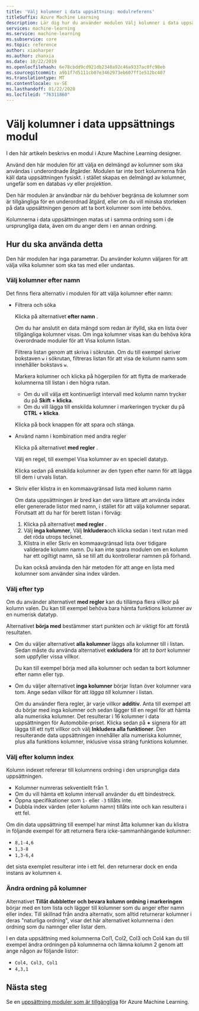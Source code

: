```yaml
---
title: 'Välj kolumner i data uppsättning: modulreferens'
titleSuffix: Azure Machine Learning
description: Lär dig hur du använder modulen Välj kolumner i data uppsättning i Azure Machine Learning för att välja en delmängd av kolumner som ska användas i underordnade åtgärder.
services: machine-learning
ms.service: machine-learning
ms.subservice: core
ms.topic: reference
author: xiaoharper
ms.author: zhanxia
ms.date: 10/22/2019
ms.openlocfilehash: 6e78cbdd9cd921db2340a92c46a9337ac0fc98eb
ms.sourcegitcommit: a9b1f7d5111cb07e3462973eb607ff1e512bc407
ms.translationtype: MT
ms.contentlocale: sv-SE
ms.lasthandoff: 01/22/2020
ms.locfileid: "76311860"
---
```

# <a name="select-columns-in-dataset-module"></a>Välj kolumner i data uppsättnings modul

I den här artikeln beskrivs en modul i Azure Machine Learning designer.

Använd den här modulen för att välja en delmängd av kolumner som ska användas i underordnade åtgärder. Modulen tar inte bort kolumnerna från käll data uppsättningen fysiskt. i stället skapas en delmängd av kolumner, ungefär som en databas *vy* eller *projektion*.

Den här modulen är användbar när du behöver begränsa de kolumner som är tillgängliga för en underordnad åtgärd, eller om du vill minska storleken på data uppsättningen genom att ta bort kolumner som inte behövs.

Kolumnerna i data uppsättningen matas ut i samma ordning som i de ursprungliga data, även om du anger dem i en annan ordning.

## <a name="how-to-use"></a>Hur du ska använda detta

Den här modulen har inga parametrar. Du använder kolumn väljaren för att välja vilka kolumner som ska tas med eller undantas.

### <a name="choose-columns-by-name"></a>Välj kolumner efter namn

Det finns flera alternativ i modulen för att välja kolumner efter namn: 

+ Filtrera och söka

    Klicka på alternativet **efter namn** .

    Om du har anslutit en data mängd som redan är ifylld, ska en lista över tillgängliga kolumner visas. Om inga kolumner visas kan du behöva köra överordnade moduler för att Visa kolumn listan.

    Filtrera listan genom att skriva i sökrutan. Om du till exempel skriver bokstaven `w` i sökrutan, filtreras listan för att visa de kolumn namn som innehåller bokstavs `w`.

    Markera kolumner och klicka på högerpilen för att flytta de markerade kolumnerna till listan i den högra rutan.

    + Om du vill välja ett kontinuerligt intervall med kolumn namn trycker du på **Skift + klicka**.
    + Om du vill lägga till enskilda kolumner i markeringen trycker du på **CTRL + klicka**.

    Klicka på bock knappen för att spara och stänga.

+ Använd namn i kombination med andra regler

    Klicka på alternativet **med regler** .
    
    Välj en regel, till exempel Visa kolumner av en speciell datatyp.

    Klicka sedan på enskilda kolumner av den typen efter namn för att lägga till dem i urvals listan.

+ Skriv eller klistra in en kommaavgränsad lista med kolumn namn

    Om data uppsättningen är bred kan det vara lättare att använda index eller genererade listor med namn, i stället för att välja kolumner separat. Förutsatt att du har för berett listan i förväg:

    1. Klicka på alternativet **med regler** . 
    2. Välj **inga kolumner**, Välj **Inkludera**och klicka sedan i text rutan med det röda utrops tecknet. 
    3. Klistra in eller Skriv en kommaavgränsad lista över tidigare validerade kolumn namn. Du kan inte spara modulen om en kolumn har ett ogiltigt namn, så se till att du kontrollerar namnen på förhand.
    
    Du kan också använda den här metoden för att ange en lista med kolumner som använder sina index värden. 

### <a name="choose-by-type"></a>Välj efter typ

Om du använder alternativet **med regler** kan du tillämpa flera villkor på kolumn valen. Du kan till exempel behöva bara hämta funktions kolumner av en numerisk datatyp.

Alternativet **börja med** bestämmer start punkten och är viktigt för att förstå resultaten. 

+ Om du väljer alternativet **alla kolumner** läggs alla kolumner till i listan. Sedan måste du använda alternativet **exkludera** för att *ta bort* kolumner som uppfyller vissa villkor. 

    Du kan till exempel börja med alla kolumner och sedan ta bort kolumner efter namn eller typ.

+ Om du väljer alternativet **inga kolumner** börjar listan över kolumner vara tom. Ange sedan villkor för att *lägga till* kolumner i listan. 

    Om du använder flera regler, är varje villkor **additiv**. Anta till exempel att du börjar med inga kolumner och sedan lägger till en regel för att hämta alla numeriska kolumner. Det resulterar i 16 kolumner i data uppsättningen för Automobile-priset. Klicka sedan på **+** signera för att lägga till ett nytt villkor och välj **Inkludera alla funktioner**. Den resulterande data uppsättningen innehåller alla numeriska kolumner, plus alla funktions kolumner, inklusive vissa sträng funktions kolumner.

### <a name="choose-by-column-index"></a>Välj efter kolumn index

Kolumn indexet refererar till kolumnens ordning i den ursprungliga data uppsättningen.

+ Kolumner numreras sekventiellt från 1.  
+ Om du vill hämta ett kolumn intervall använder du ett bindestreck. 
+ Öppna specifikationer som `1-` eller `-3` tillåts inte.
+ Dubbla index värden (eller kolumn namn) tillåts inte och kan resultera i ett fel.

Om din data uppsättning till exempel har minst åtta kolumner kan du klistra in följande exempel för att returnera flera icke-sammanhängande kolumner: 

+ `8,1-4,6`
+ `1,3-8`
+ `1,3-6,4` 

det sista exemplet resulterar inte i ett fel. den returnerar dock en enda instans av kolumnen `4`.



### <a name="change-order-of-columns"></a>Ändra ordning på kolumner

Alternativet **Tillåt dubbletter och bevara kolumn ordning i markeringen** börjar med en tom lista och lägger till kolumner som du anger efter namn eller index. Till skillnad från andra alternativ, som alltid returnerar kolumner i deras "naturliga ordning", visar det här alternativet kolumnerna i den ordning som du namnger eller listar dem. 

I en data uppsättning med kolumnerna Col1, Col2, Col3 och Col4 kan du till exempel ändra ordningen på kolumnerna och lämna kolumn 2 genom att ange någon av följande listor:

+ `Col4, Col3, Col1`
+ `4,3,1`


## <a name="next-steps"></a>Nästa steg

Se en [uppsättning moduler som är tillgängliga](module-reference.md) för Azure Machine Learning. 